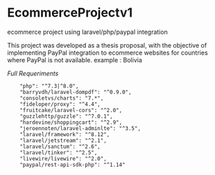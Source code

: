 # EcommerceProjectv1
ecommerce project using laravel/php/paypal integration

This project was developed as a thesis proposal, with the objective of implementing PayPal integration to ecommerce websites for countries where PayPal is not available.
example : Bolivia

*Full Requeriments* 

        "php": "^7.3|^8.0",
        "barryvdh/laravel-dompdf": "^0.9.0",
        "consoletvs/charts": "7.*",
        "fideloper/proxy": "^4.4",
        "fruitcake/laravel-cors": "^2.0",
        "guzzlehttp/guzzle": "^7.0.1",
        "hardevine/shoppingcart": "^2.9",
        "jeroennoten/laravel-adminlte": "^3.5",
        "laravel/framework": "^8.12",
        "laravel/jetstream": "^2.1",
        "laravel/sanctum": "^2.6",
        "laravel/tinker": "^2.5",
        "livewire/livewire": "^2.0",
        "paypal/rest-api-sdk-php": "^1.14"

